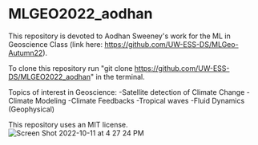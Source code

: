 # MLGEO2022_aodhan
This repository is devoted to Aodhan Sweeney's work for the ML in Geoscience Class (link here: https://github.com/UW-ESS-DS/MLGeo-Autumn22).

To clone this repository run "git clone https://github.com/UW-ESS-DS/MLGEO2022_aodhan" in the terminal.

Topics of interest in Geoscience:
-Satellite detection of Climate Change
-Climate Modeling
-Climate Feedbacks
-Tropical waves 
-Fluid Dynamics (Geophysical)

This repository uses an MIT license.
![Screen Shot 2022-10-11 at 4 27 24 PM](https://user-images.githubusercontent.com/40372081/195216807-d166d311-635e-487f-bfdd-d2e4ca0fcbbb.png)
